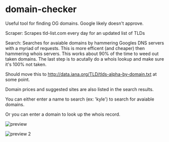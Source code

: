 # domain-checker
Useful tool for finding OG domains. Google likely doesn't approve.

Scraper:
  Scrapes tld-list.com every day for an updated list of TLDs

Search:
  Searches for avaiable domains by hammering Googles DNS servers with a myriad of requests. 
  This is more efficent (and cheaper) then hammering whois servers.
  This works about 90% of the time to weed out taken domains. 
  The last step is to acutally do a whois lookup and make sure it's 100% not taken.
  
  Should move this to http://data.iana.org/TLD/tlds-alpha-by-domain.txt at some point.

  Domain prices and suggested sites are also listed in the search results.
  
  You can either enter a name to search (ex: 'kyle') to search for avaiable domains.
  
  Or you can enter a domain to look up the whois record.
 
![preview](http://i.imgur.com/PZlOiqK.png)

![preview 2](http://i.imgur.com/0f2eqrB.png)
